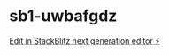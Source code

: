 # sb1-uwbafgdz

[Edit in StackBlitz next generation editor ⚡️](https://stackblitz.com/~/github.com/kappa22545/sb1-uwbafgdz)